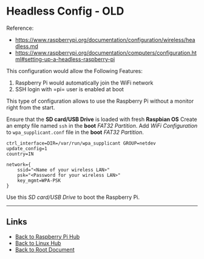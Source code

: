 # Headless Config - OLD

Reference:

- <https://www.raspberrypi.org/documentation/configuration/wireless/headless.md>
- <https://www.raspberrypi.org/documentation/computers/configuration.html#setting-up-a-headless-raspberry-pi>

This configuration would allow the Following Features:

1. Raspberry Pi would automatically join the WiFi network
2. SSH login with =pi= user is enabled at boot

This type of configuration allows to use the Raspberry Pi
without a monitor right from the start.

Ensure that the **SD card/USB Drive** is loaded with fresh **Raspbian OS**
Create an empty file named `ssh` in the **boot** *FAT32 Partition*.
Add *WiFi Configuration* to `wpa_supplicant.conf` file in the **boot** *FAT32 Partition*.

```
ctrl_interface=DIR=/var/run/wpa_supplicant GROUP=netdev
update_config=1
country=IN

network={
    ssid="<Name of your wireless LAN>"
    psk="<Password for your wireless LAN>"
    key_mgmt=WPA-PSK
}
```

Use this *SD card/USB Drive* to boot the Raspberry Pi.

----
<!-- Footer Begins Here -->
## Links

- [Back to Raspberry Pi Hub](./README.md)
- [Back to Linux Hub](../README.md)
- [Back to Root Document](../../README.md)
